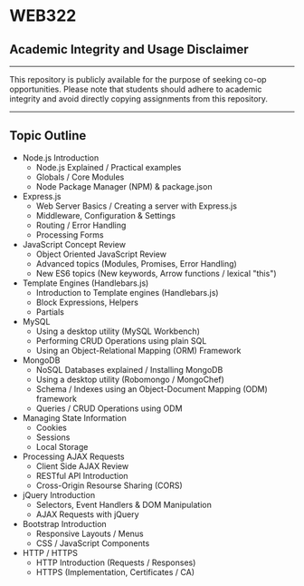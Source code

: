 # WEB322

## Academic Integrity and Usage Disclaimer

---

This repository is publicly available for the purpose of seeking co-op opportunities. Please note that students should adhere to academic integrity and avoid directly copying assignments from this repository.

---

## Topic Outline

- Node.js Introduction
  - Node.js Explained / Practical examples
  - Globals / Core Modules
  - Node Package Manager (NPM) & package.json
- Express.js
  - Web Server Basics / Creating a server with Express.js
  - Middleware, Configuration & Settings
  - Routing / Error Handling
  - Processing Forms
- JavaScript Concept Review
  - Object Oriented JavaScript Review
  - Advanced topics (Modules, Promises, Error Handling)
  - New ES6 topics (New keywords, Arrow functions / lexical "this")
- Template Engines (Handlebars.js)
  - Introduction to Template engines (Handlebars.js)
  - Block Expressions, Helpers
  - Partials
- MySQL
  - Using a desktop utility (MySQL Workbench)
  - Performing CRUD Operations using plain SQL
  - Using an Object-Relational Mapping (ORM) Framework
- MongoDB
  - NoSQL Databases explained / Installing MongoDB
  - Using a desktop utility (Robomongo / MongoChef)
  - Schema / Indexes using an Object-Document Mapping (ODM) framework
  - Queries / CRUD Operations using ODM
- Managing State Information
  - Cookies
  - Sessions
  - Local Storage
- Processing AJAX Requests
  - Client Side AJAX Review
  - RESTful API Introduction
  - Cross-Origin Resourse Sharing (CORS)
- jQuery Introduction
  - Selectors, Event Handlers & DOM Manipulation
  - AJAX Requests with jQuery
- Bootstrap Introduction
  - Responsive Layouts / Menus
  - CSS / JavaScript Components
- HTTP / HTTPS
  - HTTP Introduction (Requests / Responses)
  - HTTPS (Implementation, Certificates / CA)
